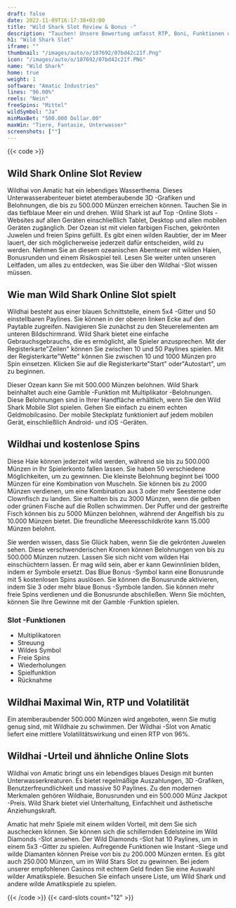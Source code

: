 ```yaml
---
draft: false
date: 2022-11-09T16:17:38+03:00
title: "Wild Shark Slot Review & Bonus -"
description: "Tauchen! Unsere Bewertung umfasst RTP, Boni, Funktionen und mehr. Lesen Sie unten!"
h1: "Wild Shark Slot"
iframe: ""
thumbnail: "/images/auto/o/107692/07bd42c21f.Png"
icon: "/images/auto/o/107692/07bd42c21f.PNG"
name: "Wild Shark"
home: true
weight: 1
software: "Amatic Industries"
lines: "96.00%"
reels: "Nein"
freeSpins: "Mittel"
wildSymbol: "Ja"
minMaxBet: "500.000 Dollar.00"
maxWin: "Tiere, Fantasie, Unterwasser"
screenshots: [""]
---
```


{{< code >}}<h2>Wild Shark Online Slot Review</h2><p>Wildhai von Amatic hat ein lebendiges Wasserthema. Dieses Unterwasserabenteuer bietet atemberaubende 3D -Grafiken und Belohnungen, die bis zu 500.000 Münzen erreichen können. Tauchen Sie in das tiefblaue Meer ein und drehen. Wild Shark ist auf Top -Online Slots -Websites auf allen Geräten einschließlich Tablet, Desktop und allen mobilen Geräten zugänglich. Der Ozean ist mit vielen farbigen Fischen, gekrönten Juwelen und freien Spins gefüllt. Es gibt einen wilden Raubtier, der im Meer lauert, der sich möglicherweise jederzeit dafür entscheiden, wild zu werden. Nehmen Sie an diesem ozeanischen Abenteuer mit wilden Haien, Bonusrunden und einem Risikospiel teil. Lesen Sie weiter unten unseren Leitfaden, um alles zu entdecken, was Sie über den Wildhai -Slot wissen müssen.</p><h2>Wie man Wild Shark Online Slot spielt</h2><p>Wildhai besteht aus einer blauen Schnittstelle, einem 5x4 -Gitter und 50 einstellbaren Paylines. Sie können in der oberen linken Ecke auf den Paytable zugreifen. Navigieren Sie zunächst zu den Steuerelementen am unteren Bildschirmrand. Wild Shark bietet eine einfache Gebrauchsgebrauchs, die es ermöglicht, alle Spieler anzusprechen. Mit der Registerkarte"Zeilen" können Sie zwischen 10 und 50 Paylines spielen. Mit der Registerkarte"Wette" können Sie zwischen 10 und 1000 Münzen pro Spin einsetzen. Klicken Sie auf die Registerkarte"Start" oder"Autostart", um zu beginnen.</p><p>Dieser Ozean kann Sie mit 500.000 Münzen belohnen. Wild Shark beinhaltet auch eine Gamble -Funktion mit Multiplikator -Belohnungen. Diese Belohnungen sind in Ihrer Handfläche erhältlich, wenn Sie den Wild Shark Mobile Slot spielen. Gehen Sie einfach zu einem echten Geldmobilcasino. Der mobile Steckplatz funktioniert auf jedem mobilen Gerät, einschließlich Android- und iOS -Geräten.</p><h2>Wildhai und kostenlose Spins</h2><p>Diese Haie können jederzeit wild werden, während sie bis zu 500.000 Münzen in Ihr Spielerkonto fallen lassen. Sie haben 50 verschiedene Möglichkeiten, um zu gewinnen. Die kleinste Belohnung beginnt bei 1000 Münzen für eine Kombination von Muscheln. Sie können bis zu 2000 Münzen verdienen, um eine Kombination aus 3 oder mehr Seesterne oder Clownfisch zu landen. Sie erhalten bis zu 3000 Münzen, wenn die gelben oder grünen Fische auf die Rollen schwimmen. Der Puffer und der gestreifte Fisch können bis zu 5000 Münzen belohnen, während der Angelfish bis zu 10.000 Münzen bietet. Die freundliche Meeresschildkröte kann 15.000 Münzen belohnt.</p><p>Sie werden wissen, dass Sie Glück haben, wenn Sie die gekrönten Juwelen sehen. Diese verschwenderischen Kronen können Belohnungen von bis zu 500.000 Münzen nutzen. Lassen Sie sich nicht vom wilden Hai einschüchtern lassen. Er mag wild sein, aber er kann Gewinnlinien bilden, indem er Symbole ersetzt. Das Blue Bonus -Symbol kann eine Bonusrunde mit 5 kostenlosen Spins auslösen. Sie können die Bonusrunde aktivieren, indem Sie 3 oder mehr blaue Bonus -Symbole landen. Sie können mehr freie Spins verdienen und die Bonusrunde abschließen. Wenn Sie möchten, können Sie Ihre Gewinne mit der Gamble -Funktion spielen.</p><h3>
Slot -Funktionen</h3><ul>
<li></span>
Multiplikatoren</li>
<li></span>
Streuung</li>
<li></span>
Wildes Symbol</li>
<li></span>
Freie Spins</li>
<li></span>
Wiederholungen</li>
<li></span>
Spielfunktion</li>
<li></span>
Rücknahme</li></ul><h2>Wildhai Maximal Win, RTP und Volatilität</h2><p>Ein atemberaubender 500.000 Münzen wird angeboten, wenn Sie mutig genug sind, mit Wildhaie zu schwimmen. Der Wildhai -Slot von Amatic liefert eine mittlere Volatilitätswirkung und einen RTP von 96%.</p><h2>Wildhai -Urteil und ähnliche Online Slots</h2><p>Wildhai von Amatic bringt uns ein lebendiges blaues Design mit bunten Unterwasserkreaturen. Es bietet regelmäßige Auszahlungen, 3D -Grafiken, Benutzerfreundlichkeit und massive 50 Paylines. Zu den modernen Merkmalen gehören Wildhaie, Bonusrunden und ein 500.000 Münz Jackpot -Preis. Wild Shark bietet viel Unterhaltung, Einfachheit und ästhetische Anziehungskraft.</p><p>Amatic hat mehr Spiele mit einem wilden Vorteil, mit dem Sie sich auschecken können. Sie können sich die schillernden Edelsteine im Wild Diamonds -Slot ansehen. Der Wild Diamonds -Slot hat 10 Paylines, um in einem 5x3 -Gitter zu spielen. Aufregende Funktionen wie Instant -Siege und wilde Diamanten können Preise von bis zu 200.000 Münzen ernten. Es gibt auch 250.000 Münzen, um im Wild Stars Slot zu gewinnen. Bei jedem unserer empfohlenen Casinos mit echtem Geld finden Sie eine Auswahl wilder Amatikspiele. Besuchen Sie einfach unsere Liste, um Wild Shark und andere wilde Amatikspiele zu spielen.</p>{{< /code >}}
 {{< card-slots count="12" >}}